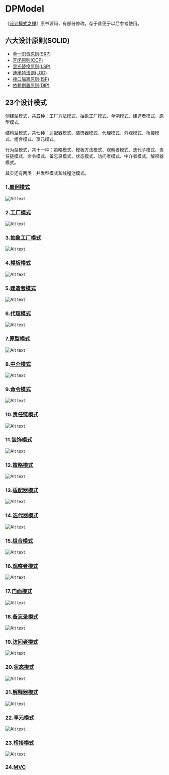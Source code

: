 # DPModel  

《[设计模式之禅](http://book.douban.com/subject/4260618/)》原书源码，有部分修改。存于此便于以后参考使用。

## 六大设计原则(SOLID)
 * [单一职责原则(SRP)](https://github.com/nivance/DPModel/tree/master/src/dp/com/company/srp)
 * [开闭原则(OCP)](https://github.com/nivance/DPModel/tree/master/src/dp/com/company/ocp)
 * [里氏替换原则(LSP)](https://github.com/nivance/DPModel/tree/master/src/dp/com/company/lsp)
 * [迪米特法则(LOD)](https://github.com/nivance/DPModel/tree/master/src/dp/com/company/lod)
 * [接口隔离原则(ISP)](https://github.com/nivance/DPModel/tree/master/src/dp/com/company/isp)
 * [依赖倒置原则(DIP)](https://github.com/nivance/DPModel/tree/master/src/dp/com/company/dip)  


## 23个设计模式  

创建型模式，共五种：工厂方法模式、抽象工厂模式、单例模式、建造者模式、原型模式。

结构型模式，共七种：适配器模式、装饰器模式、代理模式、外观模式、桥接模式、组合模式、享元模式。

行为型模式，共十一种：策略模式、模板方法模式、观察者模式、迭代子模式、责任链模式、命令模式、备忘录模式、状态模式、访问者模式、中介者模式、解释器模式。

其实还有两类：并发型模式和线程池模式。

### 1.[单例模式](https://github.com/nivance/DPModel/tree/master/src/dp/com/company/singleton)  
![Alt text](src/dp/com/company/a01_singleton/singleton.gif "单例模式")

### 2.[工厂模式](https://github.com/nivance/DPModel/tree/master/src/dp/com/company/factorys)  
![Alt text](src/dp/com/company/a02_factorys/factorys.jpg "工厂模式类图")

### 3.[抽象工厂模式](https://github.com/nivance/DPModel/tree/master/src/dp/com/company/factorya)   
![Alt text](src/dp/com/company/a03_factorya/factorya.jpg "抽象工厂模式类图")

### 4.[模板模式](https://github.com/nivance/DPModel/tree/master/src/dp/com/company/template_method)  
![Alt text](src/dp/com/company/a04_template_method/template.jpg "模板模式类图")

### 5.[建造者模式](https://github.com/nivance/DPModel/tree/master/src/dp/com/company/builder)  
![Alt text](src/dp/com/company/a05_builder/builder.jpg "建造者模式类图")

### 6.[代理模式](https://github.com/nivance/DPModel/tree/master/src/dp/com/company/proxy)  
![Alt text](src/dp/com/company/a06_proxy/proxy.jpg "代理模式类图")

### 7.[原型模式](https://github.com/nivance/DPModel/tree/master/src/dp/com/company/prototype)  
![Alt text](src/dp/com/company/a07_prototype/prototype.gif "原型模式类图")

### 8.[中介模式](https://github.com/nivance/DPModel/tree/master/src/dp/com/company/mediator)  
![Alt text](src/dp/com/company/a08_mediator/mediator.jpg "中介模式类图")

### 9.[命令模式](https://github.com/nivance/DPModel/tree/master/src/dp/com/company/command)  
![Alt text](src/dp/com/company/a09_command/command.jpg "命令模式类图")

### 10.[责任链模式](https://github.com/nivance/DPModel/tree/master/src/dp/com/company/chain_of_responsibility)  
![Alt text](src/dp/com/company/a10_chain_of_responsibility/chainofresponsibility.jpg "责任链模式类图")

### 11.[装饰模式](https://github.com/nivance/DPModel/tree/master/src/dp/com/company/decorator)  
![Alt text](src/dp/com/company/a11_decorator/decorator.jpg "装饰模式类图")

### 12.[策略模式](https://github.com/nivance/DPModel/tree/master/src/dp/com/company/strategy)  
![Alt text](src/dp/com/company/a12_strategy/strategy.jpg "策略模式类图")

### 13.[适配器模式](https://github.com/nivance/DPModel/tree/master/src/dp/com/company/adapter)  
![Alt text](src/dp/com/company/a13_adapter/adapter.jpg "适配器模式类图")

### 14.[迭代器模式](https://github.com/nivance/DPModel/tree/master/src/dp/com/company/iterator)  
![Alt text](src/dp/com/company/a14_iterator/iterator.jpg "迭代器模式类图")

### 15.[组合模式](https://github.com/nivance/DPModel/tree/master/src/dp/com/company/composite)  
![Alt text](src/dp/com/company/a15_composite/composite.jpg "组合模式类图")

### 16.[观察者模式](https://github.com/nivance/DPModel/tree/master/src/dp/com/company/observer)  
![Alt text](src/dp/com/company/a16_observer/observer.jpg "观察者模式类图")

### 17.[门面模式](https://github.com/nivance/DPModel/tree/master/src/dp/com/company/facade)  
![Alt text](src/dp/com/company/a17_facade/facade.gif "门面模式示意图")

### 18.[备忘录模式](https://github.com/nivance/DPModel/tree/master/src/dp/com/company/memento)  
![Alt text](src/dp/com/company/a18_memento/memento.jpg "备忘录模式类图")

### 19.[访问者模式](https://github.com/nivance/DPModel/tree/master/src/dp/com/company/visitor)  
![Alt text](src/dp/com/company/a19_visitor/visitor.jpg "访问者模式类图")

### 20.[状态模式](https://github.com/nivance/DPModel/tree/master/src/dp/com/company/state)  
![Alt text](src/dp/com/company/a20_state/state.jpg "状态模式类图")

### 21.[解释器模式](https://github.com/nivance/DPModel/tree/master/src/dp/com/company/interpreter)  
![Alt text](src/dp/com/company/a21_interpreter/interpreter.jpg "解释器模式类图")

### 22.[享元模式](https://github.com/nivance/DPModel/tree/master/src/dp/com/company/flyweight)  
![Alt text](src/dp/com/company/a22_flyweight/flyweight.gif "享元模式类图")

### 23.[桥接模式](https://github.com/nivance/DPModel/tree/master/src/dp/com/company/bridge)  
![Alt text](src/dp/com/company/a23_bridge/bridge.jpg "桥接模式类图")

### 24.[MVC](https://github.com/nivance/DPModel/tree/master/src/dp/com/company/mvc)
